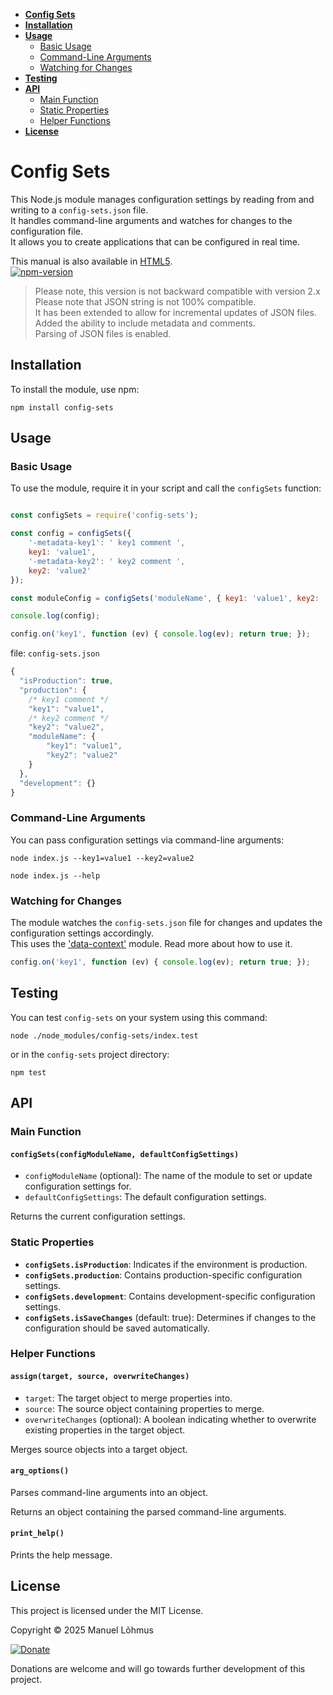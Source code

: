 ﻿<div class="row w-100">
<div class="col-3 d-none d-lg-inline">
<div class="sticky-top overflow-auto vh-100">
<div id="list-headers" class="list-group mt-5">

- [**Config Sets**](#config-sets)
- [**Installation**](#installation)
- [**Usage**](#usage)
  - [Basic Usage](#basic-usage)
  - [Command-Line Arguments](#command-line-arguments)
  - [Watching for Changes](#watching-for-changes)
- [**Testing**](#testing)
- [**API**](#api)
  - [Main Function](#main-function)
  - [Static Properties](#static-properties)
  - [Helper Functions](#helper-functions)
- [**License**](#license)
    
</div>
</div>
</div>
 
<div class="col">
<div class="p-2 markdown-body" data-bs-spy="scroll" data-bs-target="#list-headers" data-bs-offset="0" tabindex="0">

# Config Sets

This Node.js module manages configuration settings by reading from and writing to a `config-sets.json` file.<br> 
It handles command-line arguments and watches for changes to the configuration file.<br> 
It allows you to create applications that can be configured in real time.<br>

This manual is also available in [HTML5](https://manuel-lohmus.github.io/config-sets/README.html).<br> 
[![npm-version](https://badgen.net/npm/v/config-sets)](https://www.npmjs.com/package/config-sets)

> Please note, this version is not backward compatible with version 2.x<br>
> Please note that JSON string is not 100% compatible.<br>
> It has been extended to allow for incremental updates of JSON files.<br>
> Added the ability to include metadata and comments.<br>
> Parsing of JSON files is enabled.

## Installation

To install the module, use npm:

`npm install config-sets`

## Usage

### Basic Usage

To use the module, require it in your script and call the `configSets` function:

```javascript

const configSets = require('config-sets');

const config = configSets({ 
    '-metadata-key1': ' key1 comment ',
    key1: 'value1', 
    '-metadata-key2': ' key2 comment ',
    key2: 'value2' 
});

const moduleConfig = configSets('moduleName', { key1: 'value1', key2: 'value2' });

console.log(config);

config.on('key1', function (ev) { console.log(ev); return true; });

```

file: `config-sets.json` 
```javascript
{
  "isProduction": true,
  "production": {
    /* key1 comment */
    "key1": "value1",
    /* key2 comment */
    "key2": "value2",
    "moduleName": {
        "key1": "value1",
        "key2": "value2"
    }
  },
  "development": {}
}
```


### Command-Line Arguments

You can pass configuration settings via command-line arguments:

`node index.js --key1=value1 --key2=value2`

`node index.js --help`


### Watching for Changes

The module watches the `config-sets.json` file for changes and updates the configuration settings accordingly.<br>
This uses the ['data-context'](https://www.npmjs.com/package/data-context) module. Read more about how to use it.

```javascript
config.on('key1', function (ev) { console.log(ev); return true; });
```

## Testing

You can test `config-sets` on your system using this command:

`node ./node_modules/config-sets/index.test`

or in the `config-sets` project directory:

`npm test`

## API

### Main Function

#### `configSets(configModuleName, defaultConfigSettings)`

- `configModuleName` (optional): The name of the module to set or update configuration settings for.
- `defaultConfigSettings`: The default configuration settings.

Returns the current configuration settings.

### Static Properties

- **`configSets.isProduction`**: Indicates if the environment is production.
- **`configSets.production`**: Contains production-specific configuration settings.
- **`configSets.development`**: Contains development-specific configuration settings.
- **`configSets.isSaveChanges`** (default: true): Determines if changes to the configuration should be saved automatically.

### Helper Functions

#### `assign(target, source, overwriteChanges)`

- `target`: The target object to merge properties into.
- `source`: The source object containing properties to merge.
- `overwriteChanges` (optional): A boolean indicating whether to overwrite existing properties in the target object.

Merges source objects into a target object.

#### `arg_options()`

Parses command-line arguments into an object.

Returns an object containing the parsed command-line arguments.

#### `print_help()`

Prints the help message.

## License

This project is licensed under the MIT License.

Copyright &copy; 2025 Manuel Lõhmus

[![Donate](https://www.paypalobjects.com/en_US/i/btn/btn_donate_SM.gif)](https://www.paypal.com/donate?hosted_button_id=ESBQQHBB9LVWC)

Donations are welcome and will go towards further development of this project.

<br>
<br>
<br>
</div>
</div>
</div>